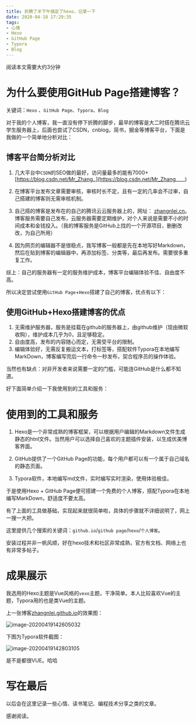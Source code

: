 ```yaml
---
title: 折腾了半下午搞定了hexo，记录一下
date: 2020-04-18 17:29:35
tags: 
- 心情
- Hexo
- GitHub Page
- Typora
- Blog
---
```


阅读本文需要大约3分钟

# 为什么要使用GitHub Page搭建博客？

关键词：`Hexo` 、`GitHub Page`、`Typora`、`Blog`


对于我的个人博客，我一直没有停下折腾的脚步，最早的博客是大二时搭在腾讯云学生服务器上，后面也尝试了CSDN，cnblog，简书，掘金等博客平台，下面是我做的一个简单地分析对比：

## 博客平台简分析对比

1. 几大平台中`CSDN`的SEO做的最好，访问量最多的能有7000+ [https://blog.csdn.net/Mr_Zhang..](https://blog.csdn.net/Mr_Zhang____)

2. 在博客平台发布文章需要审核，审核时长不定，且有一定的几率会不过审，自己搭建的博客则无需审核机制。
3. 自己搭的博客是发布在的自己的腾讯云云服务器上的，网址： [zhangnlei.cn](zhangnlei.cn)。博客服务需要自己发布，云服务器需要定期维护，对个人来说是需要不小的时间成本和金钱投入。（我的博客服务是GitHub上找的一个开源项目，删删改改，为自己所用）
4. 因为网页的编辑器不是很稳点，我写博客一般都是先在本地写好Markdown，然后在贴到博客的编辑器中，再添加标签、分类等，最后再发布。需要很多重复工作。

综上：自己的服务器有一定的服务维护成本，博客平台编辑体验不佳、自由度不高。



所以决定尝试使用`GitHub Page`+`Hexo`搭建了自己的博客，优点有以下：

## 使用GitHub+Hexo搭建博客的优点

1. 无需维护服务器，服务是挂载在github的服务器上，由github维护（现由微软收购），维护成本几乎为0，且足够稳定。
2. 自由度高，发布的内容随心而定，无需受平台的限制。
3. 编辑体验好，无需反复搬运文本，打标签等，搭配软件Typora在本地编写MarkDown，博客编写完后一行命令一秒发布，契合程序员的操作体验。

当然也有缺点：对非开发者来说需要一定的门槛，可能连GitHub是什么都不知道。



好下面简单介绍一下我使用到的工具和服务：

# 使用到的工具和服务

1. Hexo是一个非常成熟的博客框架，可以根据用户编辑的Markdown文件生成静态的htnl文件。当然用户可以选择自己喜欢的主题插件安装，以生成优美博客界面。

2. GitHub提供了一个GitHub Page的功能，每个用户都可以有一个属于自己域名的静态页面。

3. Typora软件，本地编写md文件，实时编写实时渲染，使用体验极佳。



于是使用Hexo + GitHub Page便可搭建一个免费的个人博客，搭配Typora在本地编写MarkDown，舒适度不要太高。



有了上面的工具做基础，实现起来就很简单啦，具体的步骤就不详细说明了，网上一搜一大把。

这里提供几个搜索的关键词：`github.io`/`github page`/`hexo`/`个人博客`。



安装过程并非一帆风顺，好在hexo技术和社区非常成熟，官方有文档、网络上也有非常多帖子。



# 成果展示

我选用的Hexo主题是Vue风格的`vexo`主题，干净简单。本人比较喜欢Vue的主题，Typora用的也是类Vue的主题。

上一张博客[zhangnlei.github.io](https://zhangnlei.github.io/)的效果图：

![image-20200419142605032](https://tva1.sinaimg.cn/large/007S8ZIlly1gdz25fwppgj31gz0u04au.jpg)




下图为Typora软件截图：

![image-20200419142803105](https://tva1.sinaimg.cn/large/007S8ZIlly1gdz27fy72mj313q0u045u.jpg)

是不是都很VUE。哈哈



# 写在最后

以后会在这里记录一些心情、读书笔记、编程技术分享之类的文章。





感谢阅读。